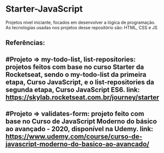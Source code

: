 # Starter-JavaScript
Projetos nível iniciante, focados em desenvolver a lógica de programação. 
As tecnologias usadas nos projetos desse repositório são: HTML, CSS e JS

Referências:
------------------------------------------------------------------
#Projeto => my-todo-list, list-repositories: 
projetos feitos com base no curso Starter da Rocketseat, sendo o my-todo-list da primeira etapa, 
Curso JavaScript, e o list-repositories da segunda etapa, Curso JavaScript ES6.
link: https://skylab.rocketseat.com.br/journey/starter
------------------------------------------------------------------
#Projeto => validates-form: projeto feito com base no Curso de JavaScript Moderno do básico ao avançado - 2020, disponível na Udemy. link: https://www.udemy.com/course/curso-de-javascript-moderno-do-basico-ao-avancado/
------------------------------------------------------------------
